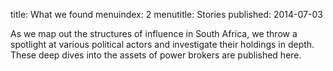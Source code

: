 title: What we found
menuindex: 2
menutitle: Stories
published: 2014-07-03

As we map out the structures of influence in South Africa, we throw a
spotlight at various political actors and investigate their holdings
in depth. These deep dives into the assets of power brokers are
published here.
